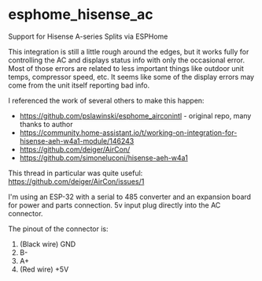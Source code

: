 # esphome_hisense_ac
Support for Hisense A-series Splits via ESPHome

This integration is still a little rough around the edges, but it works fully for controlling the AC and displays status info with only the occasional error. Most of those errors are related to less important things like outdoor unit temps, compressor speed, etc. It seems like some of the display errors may come from the unit itself reporting bad info.

I referenced the work of several others to make this happen:
* https://github.com/pslawinski/esphome_airconintl - original repo, many thanks to author
* https://community.home-assistant.io/t/working-on-integration-for-hisense-aeh-w4a1-module/146243
* https://github.com/deiger/AirCon/
* https://github.com/simoneluconi/hisense-aeh-w4a1

This thread in particular was quite useful:
https://github.com/deiger/AirCon/issues/1

I'm using an ESP-32 with a serial to 485 converter and an expansion board for power and parts connection. 5v input plug directly into the AC connector.

The pinout of the connector is:
1) (Black wire) GND
2) B-
3) A+
4) (Red wire) +5V
